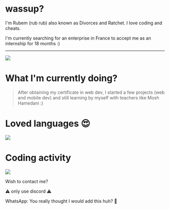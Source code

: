 # wassup?

I'm Rubem (rub rub) also known as Divorces and Ratchet. I love coding and cheats.

I'm currently searching for an enterprise in France to accept me as an internship for 18 months :)

---
[![](https://visitcount.itsvg.in/api?id=escupeme&icon=0&color=0)](https://visitcount.itsvg.in)

# What I'm currently doing?

> After obtaining my certificate in web dev, I started a few projects (web and mobile dev) and still learning by myself with teachers like 
> Mosh Hamedani :)







# Loved languages 😍
![](https://camo.githubusercontent.com/f67a383b4f868c1dd3d2826d63b6990454e33acc0275b202e56b780a46351481/68747470733a2f2f6769746875622d726561646d652d73746174732e76657263656c2e6170702f6170692f746f702d6c616e67732f3f757365726e616d653d7a656e2d6b756e3034)

# Coding activity
![](https://camo.githubusercontent.com/b30d6be527a10256662cb1c7dfa55d07a9c05ecc0c8b8bc67b6b71b2c4a57abd/68747470733a2f2f6769746875622d726561646d652d73746174732e76657263656c2e6170702f6170692f77616b6174696d653f757365726e616d653d446f6e4261677565747465)

Wish to contact me?

⚠️ only use discord ⚠️

WhatsApp: You really thought I would add this huh? 🤣


